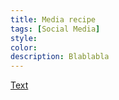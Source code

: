 ```yaml
---
title: Media recipe
tags: [Social Media]
style: 
color: 
description: Blablabla
---
```


 [Text](https://)







